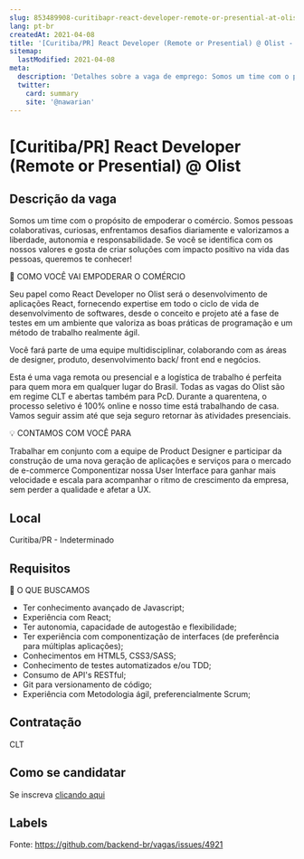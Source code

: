 ```yaml
---
slug: 853489908-curitibapr-react-developer-remote-or-presential-at-olist
lang: pt-br
createdAt: 2021-04-08
title: '[Curitiba/PR] React Developer (Remote or Presential) @ Olist - Vaga de Emprego'
sitemap:
  lastModified: 2021-04-08
meta:
  description: 'Detalhes sobre a vaga de emprego: Somos um time com o propósito de empoderar o comércio. Somos pessoas colaborativas, curiosas, enfrentamos desafios diariamente e valorizamos a liberdade, autonomia e responsabilidade. Se você se identifica com os nossos valores e gosta de criar soluções com impacto positivo na vida das pessoas, queremos te conhecer! 🚀 COMO VOCÊ VAI EMPODERAR O COMÉRCIO Seu papel como React Developer no Olist será o desenvolvimento de aplicações React, fornecendo expertise em todo o ciclo de vida de desenvolvimento de softwares, desde o conceito e projeto até a fase de testes em um ambiente que valoriza as boas práticas de programação e um método de trabalho realmente ágil. Você fará parte de uma equipe multidisciplinar, colaborando com as áreas de designer, produto, desenvolvimento back/ front end e negócios. Esta é uma vaga remota ou presencial e a logística de trabalho é perfeita para quem mora em qualquer lugar do Brasil. Todas as vagas do Olist são em regime CLT e abertas também para PcD. Durante a quarentena, o processo seletivo é 100% online e nosso time está trabalhando de casa. Vamos seguir assim até que seja seguro retornar às atividades presenciais. 💡 CONTAMOS COM VOCÊ PARA Trabalhar em conjunto com a equipe de Product Designer e participar da construção de uma nova geração de aplicações e serviços para o mercado de e-commerce Componentizar nossa User Interface para ganhar mais velocidade e escala para acompanhar o ritmo de crescimento da empresa, sem perder a qualidade e afetar a UX.'
  twitter:
    card: summary
    site: '@nawarian'
---
```


# [Curitiba/PR] React Developer (Remote or Presential) @ Olist

## Descrição da vaga

Somos um time com o propósito de empoderar o comércio. Somos pessoas colaborativas, curiosas, enfrentamos desafios diariamente e valorizamos a liberdade, autonomia e responsabilidade. Se você se identifica com os nossos valores e gosta de criar soluções com impacto positivo na vida das pessoas, queremos te conhecer!

🚀 COMO VOCÊ VAI EMPODERAR O COMÉRCIO

Seu papel como React Developer no Olist será o desenvolvimento de aplicações React, fornecendo expertise em todo o ciclo de vida de desenvolvimento de softwares, desde o conceito e projeto até a fase de testes em um ambiente que valoriza as boas práticas de programação e um método de trabalho realmente ágil.

Você fará parte de uma equipe multidisciplinar, colaborando com as áreas de designer, produto, desenvolvimento back/ front end e negócios.

Esta é uma vaga remota ou presencial e a logística de trabalho é perfeita para quem mora em qualquer lugar do Brasil. Todas as vagas do Olist são em regime CLT e abertas também para PcD. Durante a quarentena, o processo seletivo é 100% online e nosso time está trabalhando de casa. Vamos seguir assim até que seja seguro retornar às atividades presenciais.

💡 CONTAMOS COM VOCÊ PARA

Trabalhar em conjunto com a equipe de Product Designer e participar da construção de uma nova geração de aplicações e serviços para o mercado de e-commerce
Componentizar nossa User Interface para ganhar mais velocidade e escala para acompanhar o ritmo de crescimento da empresa, sem perder a qualidade e afetar a UX.

## Local

Curitiba/PR - Indeterminado

## Requisitos

🔎 O QUE BUSCAMOS

- Ter conhecimento avançado de Javascript;
- Experiência com React;
- Ter autonomia, capacidade de autogestão e flexibilidade;
- Ter experiência com componentização de interfaces (de preferência para múltiplas aplicações);
- Conhecimentos em HTML5, CSS3/SASS;
- Conhecimento de testes automatizados e/ou TDD;
- Consumo de API's RESTful;
- Git para versionamento de código;
- Experiência com Metodologia ágil, preferencialmente Scrum;

## Contratação

CLT

## Como se candidatar

Se inscreva [clicando aqui](https://www.pyjobs.com.br/job/2387)

## Labels



Fonte: https://github.com/backend-br/vagas/issues/4921